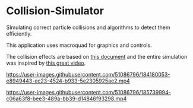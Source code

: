 # Collision-Simulator
SImulating correct particle collisions and algorithms to detect them efficiently.

This application uses macroquad for graphics and controls.

The collision effects are based on [this document](https://www.vobarian.com/collisions/2dcollisions2.pdf) and the entire simulation was inspired by [this great video](https://www.youtube.com/watch?v=eED4bSkYCB8).

https://user-images.githubusercontent.com/51086796/184180053-e8949443-ec23-4524-b933-5e2305925ae2.mp4


https://user-images.githubusercontent.com/51086796/185739994-c06a63f8-bee3-489a-bb39-d14846f93298.mp4

